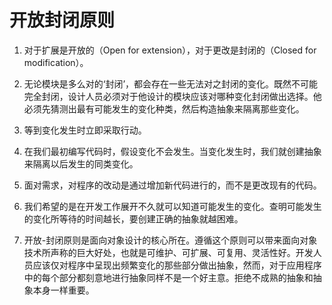 # 开放封闭原则

1. 对于扩展是开放的（Open for extension），对于更改是封闭的（Closed for modification）。

2. 无论模块是多么对的‘封闭’，都会存在一些无法对之封闭的变化。既然不可能完全封闭，设计人员必须对于他设计的模块应该对哪种变化封闭做出选择。他必须先猜测出最有可能发生的变化种类，然后构造抽象来隔离那些变化。

3. 等到变化发生时立即采取行动。

4. 在我们最初编写代码时，假设变化不会发生。当变化发生时，我们就创建抽象来隔离以后发生的同类变化。

5. 面对需求，对程序的改动是通过增加新代码进行的，而不是更改现有的代码。

6. 我们希望的是在开发工作展开不久就可以知道可能发生的变化。查明可能发生的变化所等待的时间越长，要创建正确的抽象就越困难。

7. 开放-封闭原则是面向对象设计的核心所在。遵循这个原则可以带来面向对象技术所声称的巨大好处，也就是可维护、可扩展、可复用、灵活性好。开发人员应该仅对程序中呈现出频繁变化的那些部分做出抽象，然而，对于应用程序中的每个部分都刻意地进行抽象同样不是一个好主意。拒绝不成熟的抽象和抽象本身一样重要。